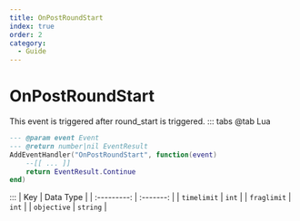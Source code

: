 ```yaml
---
title: OnPostRoundStart
index: true
order: 2
category:
  - Guide
---
```


# OnPostRoundStart
This event is triggered after round_start is triggered.
::: tabs
@tab Lua
```lua
--- @param event Event
--- @return number|nil EventResult
AddEventHandler("OnPostRoundStart", function(event)
    --[[ ... ]]
    return EventResult.Continue
end)
```

:::
|     Key     | Data Type |
| :---------: | :-------: |
| `timelimit` |   `int`   |
| `fraglimit` |   `int`   |
| `objective` |  `string` |